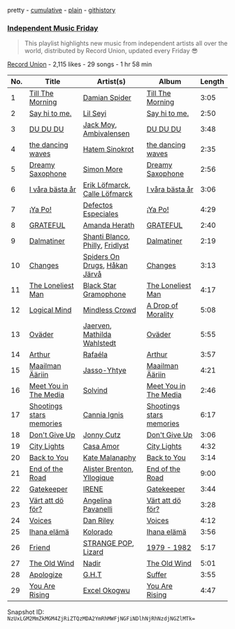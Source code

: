 pretty - [cumulative](/playlists/cumulative/3PF0U9lqNSODHjJq28lmvA.md) - [plain](/playlists/plain/3PF0U9lqNSODHjJq28lmvA) - [githistory](https://github.githistory.xyz/mackorone/spotify-playlist-archive/blob/main/playlists/plain/3PF0U9lqNSODHjJq28lmvA)

### [Independent Music Friday](https://open.spotify.com/playlist/3PF0U9lqNSODHjJq28lmvA)

> This playlist highlights new music from independent artists all over the world, distributed by Record Union, updated every Friday 😎

[Record Union](https://open.spotify.com/user/recordunion) - 2,115 likes - 29 songs - 1 hr 58 min

| No. | Title | Artist(s) | Album | Length |
|---|---|---|---|---|
| 1 | [Till The Morning](https://open.spotify.com/track/0EYeJT4DJ8ZbAZitHnEQX5) | [Damian Spider](https://open.spotify.com/artist/3Xwljb7sF4WmGC1bjTvJHA) | [Till The Morning](https://open.spotify.com/album/7bluKkU0dfLPFATq7WoeMG) | 3:05 |
| 2 | [Say hi to me.](https://open.spotify.com/track/5eBWHCX2eplDKzrmlBzOU1) | [Lil Seyi](https://open.spotify.com/artist/2Z5C4k6StRPuT2ZipvC00O) | [Say hi to me.](https://open.spotify.com/album/2vrNhUYpoWPB34DWndekBN) | 2:50 |
| 3 | [DU DU DU](https://open.spotify.com/track/2vVWDqHsmIpjFZqctG3QJn) | [Jack Moy](https://open.spotify.com/artist/58tNZRHNf5ScIAo7zBZDbU), [Ambivalensen](https://open.spotify.com/artist/0ZF9JhwucCz0sMbxOGVa4Z) | [DU DU DU](https://open.spotify.com/album/7aOG03QSda5imQvLOr5fYb) | 3:48 |
| 4 | [the dancing waves](https://open.spotify.com/track/5pQm2DGpkENo6lP22dasME) | [Hatem Sinokrot](https://open.spotify.com/artist/5yuNH03CjZ270VkTmpLjPZ) | [the dancing waves](https://open.spotify.com/album/5z9ewBUeJzIqhQjYjfINLR) | 2:35 |
| 5 | [Dreamy Saxophone](https://open.spotify.com/track/79mTHwD3S9uPcI6RLySys4) | [Simon More](https://open.spotify.com/artist/7cxwJ9b6cy0IXosznqXs5r) | [Dreamy Saxophone](https://open.spotify.com/album/4umznZLT4rHVg1TZWv9QwH) | 2:56 |
| 6 | [I våra bästa år](https://open.spotify.com/track/4Cvyt0vell1cA6c9rxxNhz) | [Erik Löfmarck](https://open.spotify.com/artist/6yucunkyQD9WOadUmDvAOD), [Calle Löfmarck](https://open.spotify.com/artist/7BwcTfRKUwpSci63agzGb3) | [I våra bästa år](https://open.spotify.com/album/56b62Lwml3JXDJxVRLQ3YO) | 3:06 |
| 7 | [¡Ya Po!](https://open.spotify.com/track/2qYtTjlk6yZPzsWCLLWZaJ) | [Defectos Especiales](https://open.spotify.com/artist/70fzjrfX3Ps6YepV5FYhta) | [¡Ya Po!](https://open.spotify.com/album/2va9LUOB8GbK4ue32BL1HI) | 4:29 |
| 8 | [GRATEFUL](https://open.spotify.com/track/3w4MntY8F8mg2FGyr4WtZY) | [Amanda Herath](https://open.spotify.com/artist/1eRyomTxyE4tOpMjTLmRiT) | [GRATEFUL](https://open.spotify.com/album/7KoLmunPPytll4bA3WYQgD) | 2:40 |
| 9 | [Dalmatiner](https://open.spotify.com/track/416zEIteZuKwSiGFjXpuGW) | [Shanti Blanco](https://open.spotify.com/artist/7ddwT1YBsclpDNyh1uFLwu), [Philly](https://open.spotify.com/artist/1NCPSuEn4tCtPesgOnqSQN), [Fridlyst](https://open.spotify.com/artist/3JNEVqwIPrDatUMQ2qigvt) | [Dalmatiner](https://open.spotify.com/album/11EIbmPBzeSU2ersMh0ZEj) | 2:19 |
| 10 | [Changes](https://open.spotify.com/track/0ZL2DUx0bmau7xCfnMIM7t) | [Spiders On Drugs](https://open.spotify.com/artist/0L1ISkAR88soOflJEb5sLm), [Håkan Järvå](https://open.spotify.com/artist/2F0mCG95oNtmJD11iUHAnX) | [Changes](https://open.spotify.com/album/7a3BTHVk7ehrx9S3CEzn3V) | 3:13 |
| 11 | [The Loneliest Man](https://open.spotify.com/track/4u5aleGQf8Lubm34dGuhXU) | [Black Star Gramophone](https://open.spotify.com/artist/2SrwMlVm1cZyrOsmfjitcI) | [The Loneliest Man](https://open.spotify.com/album/0qKzp9SQJLTTHFgmVMcjzb) | 4:17 |
| 12 | [Logical Mind](https://open.spotify.com/track/6hSrYmb2ktQDbzRMsCNgP7) | [Mindless Crowd](https://open.spotify.com/artist/7GojspFehpJJQysyPweHzB) | [A Drop of Morality](https://open.spotify.com/album/6EctLga42EdVkJ1RvhH8CW) | 5:08 |
| 13 | [Oväder](https://open.spotify.com/track/0EYbBjLYNqX18X1u2vQr3B) | [Jaerven](https://open.spotify.com/artist/6J0K4RGfMswxa4aObNQtAw), [Mathilda Wahlstedt](https://open.spotify.com/artist/161bhBObt7cDt8R0KA2d7x) | [Oväder](https://open.spotify.com/album/6hsjJ6YhTSEqgucMutmlAw) | 5:55 |
| 14 | [Arthur](https://open.spotify.com/track/2Vvpi3A7mmgOJi3HxUzCpH) | [Rafaéla](https://open.spotify.com/artist/3qIJZa4FZxCL9um3Mqzv6p) | [Arthur](https://open.spotify.com/album/2TeB3sl9aS4uf4fKraKY9M) | 3:57 |
| 15 | [Maailman Ääriin](https://open.spotify.com/track/2sMxQlMY6o01g5UQmkYtxC) | [Jasso\-Yhtye](https://open.spotify.com/artist/40psl6RWRRutiIhZrrExpR) | [Maailman Ääriin](https://open.spotify.com/album/1hg1jR1YeWuetZueKA3AUe) | 4:21 |
| 16 | [Meet You in The Media](https://open.spotify.com/track/4651wbIb7xLzHASVF9Qi9d) | [Solvind](https://open.spotify.com/artist/4XwwyUWfJ0ka29mvQIxL5X) | [Meet You in The Media](https://open.spotify.com/album/6LVkCxXV4qJHKoIkwRn7Gn) | 2:46 |
| 17 | [Shootings stars memories](https://open.spotify.com/track/3Ja7OUJstwTey7GlMQmxLg) | [Cannia Ignis](https://open.spotify.com/artist/1G9TQvj4OFEqCz29kpdLoK) | [Shootings stars memories](https://open.spotify.com/album/6sJ5MJvVa0tgaS0O0XVJ33) | 6:17 |
| 18 | [Don't Give Up](https://open.spotify.com/track/2O1yJxPLgratmhXlFQYbzr) | [Jonny Cutz](https://open.spotify.com/artist/6BS6bNZmciBN6nZ0c0yZMR) | [Don't Give Up](https://open.spotify.com/album/0DCxIcPqvBZLvTx7TEoZtG) | 3:06 |
| 19 | [City Lights](https://open.spotify.com/track/3TsAE5gd62KDAhMv0KZG9c) | [Casa Amor](https://open.spotify.com/artist/2kESRBCY8orARt3xO8DbXP) | [City Lights](https://open.spotify.com/album/0KUg8XfrXczveSCGmM5ibU) | 4:32 |
| 20 | [Back to You](https://open.spotify.com/track/3cRZbjLZWEKxPc1y5Se2uS) | [Kate Malanaphy](https://open.spotify.com/artist/57cWLIBbtzJpjmPeqSyKF0) | [Back to You](https://open.spotify.com/album/1f0oR3KyCe4g5cZ3GbH2cZ) | 3:14 |
| 21 | [End of the Road](https://open.spotify.com/track/6PVPXniBzblPys522JcnZi) | [Alister Brenton](https://open.spotify.com/artist/7Mk0AwHMM1WhcUDWdel3YK), [Yllogique](https://open.spotify.com/artist/0TlWDHja4gzwEwIptKDGDD) | [End of the Road](https://open.spotify.com/album/2qf7c8HjUBucFpv73ry378) | 9:00 |
| 22 | [Gatekeeper](https://open.spotify.com/track/5UIEOSgxPqx7uZwLAtAFSn) | [IRENE](https://open.spotify.com/artist/5HneKjOhR4gxZ1f4eINoyG) | [Gatekeeper](https://open.spotify.com/album/3hPx7CGNt6Tayb5B3DXQeL) | 3:44 |
| 23 | [Värt att dö för?](https://open.spotify.com/track/0kUj66uBPXbjwIwdD4OLcE) | [Angelina Pavanelli](https://open.spotify.com/artist/2Q1zoh7mp07ods0rRoqL0i) | [Värt att dö för?](https://open.spotify.com/album/2bGkvarKqtchdHOCMM8h9Z) | 3:28 |
| 24 | [Voices](https://open.spotify.com/track/4xIxXH4c2FsDiyJaEac75w) | [Dan Riley](https://open.spotify.com/artist/0yqVhpcFALDmfL4ySPfZbo) | [Voices](https://open.spotify.com/album/4z680hbUF7eMwTiTJvnd0O) | 4:12 |
| 25 | [Ihana elämä](https://open.spotify.com/track/2tA3ETGWjy4E06t3d31KeF) | [Kolorado](https://open.spotify.com/artist/7BP6WsGGX9GJdSeJ26I77i) | [Ihana elämä](https://open.spotify.com/album/7FSfLBK7Gyau1g19gj4fDW) | 3:56 |
| 26 | [Friend](https://open.spotify.com/track/6cRGQnCmqg42RvPZfQJF03) | [STRANGE POP](https://open.spotify.com/artist/3diBSgk6AnjzEsb7CsIRoO), [Lizard](https://open.spotify.com/artist/3eWzSwAoHCTIxba358ZDyj) | [1979 \- 1982](https://open.spotify.com/album/1nICtic925zqtuc4a9sc8R) | 5:17 |
| 27 | [The Old Wind](https://open.spotify.com/track/0xyy22PJo8nCLmt1ImKX6e) | [Nadir](https://open.spotify.com/artist/2RUA2i47wfyPxlKXFX41rN) | [The Old Wind](https://open.spotify.com/album/3yAOmubJiS1ynygc2Ua7qH) | 5:01 |
| 28 | [Apologize](https://open.spotify.com/track/3F8jfTci2zemZ9uhb51x9x) | [G.H.T](https://open.spotify.com/artist/34PbvrclYsNyDya3Obsz3D) | [Suffer](https://open.spotify.com/album/6MbkXGhzhoSFCT5hBHqkUK) | 3:55 |
| 29 | [You Are Rising](https://open.spotify.com/track/14NHmA6xXWQxiXCshtJIY9) | [Excel Okogwu](https://open.spotify.com/artist/5DXBRpjx9bCWv7EZxnqlXR) | [You Are Rising](https://open.spotify.com/album/3JSRYToOefxtnzi8YJKzHt) | 4:47 |

Snapshot ID: `NzUxLGM2MmZkMGM4ZjRiZTQzMDA2YmRhMWFjNGFiNDlhNjRhNzdjNGZlMTk=`
